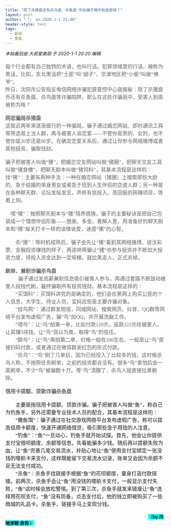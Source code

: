 ```yaml
---
title: "除了杀猪盘还有杀鸟盘、杀鱼盘 你在骗子眼中到底是啥？"
layout: post
author: "「」 on 2020-1-1 21:49"
header-style: text
tags:
  - 新闻
  - 鱼盘
---
```


 
<!--加载伯招聘的帖子--> <i class="pstatus"> 本帖最后由 大叔爱美丽 于 2020-1-1 20:20 编辑 </i>
 
 <div align="left">
 <font style="color:rgb(102, 102, 102)"><font face="微软雅黑"><font style="font-size:16px"><br> </font></font></font>
</div><div align="left">
 <font style="color:rgb(102, 102, 102)"><font face="微软雅黑"><font style="font-size:16px">每个行业都有自己独特的术语，也叫行话。犯罪领域里的行话，被称为黑话，比如，东北黑话把“土匪”叫“胡子”，京津地区把“小偷”叫做“佛爷”。</font></font></font>
</div><div align="left">
 <font style="color:rgb(102, 102, 102)"><font face="微软雅黑"><font style="font-size:16px">昨日，沈阳市公安局反电信网络诈骗犯罪查控中心就揭秘：除了杀猪盘外还有杀鱼盘、杀鸟盘等诈骗陷阱，那么在这些诈骗局中，受害人到底被称为啥？</font></font></font>
</div><div align="left">
 <font style="color:rgb(102, 102, 102)"><font face="微软雅黑"><font style="font-size:16px"><br> </font></font></font>
</div><div align="left">
 <font style="color:rgb(102, 102, 102)"><font face="微软雅黑"><font style="font-size:16px"><strong>网恋骗局杀猪盘</strong></font></font></font>
</div><div align="left">
 <font style="color:rgb(102, 102, 102)"><font face="微软雅黑"><font style="font-size:16px">这是近两年来逐渐盛行的一种骗局，骗子通过婚恋网站、即时通讯工具等筛选易上当人群，再与被害人谈恋爱——不管你是男的、女的，也不管你是20岁还是80岁。在确定恋爱关系后，通过让你参与网络赌博或者其他投资，骗取钱财。</font></font></font>
</div><div align="left">
 <font style="color:rgb(102, 102, 102)"><font face="微软雅黑"><font style="font-size:16px"><br> </font></font></font>
</div><div align="left">
 <font style="color:rgb(102, 102, 102)"><font face="微软雅黑"><font style="font-size:16px">骗子把被害人叫做“猪”，把婚恋交友网站叫做“猪圈”，把聊天交友工具叫做“猪食槽”，把聊天剧本叫做“猪饲料”，其基本流程是这样的：</font></font></font>
</div><div align="left">
 <font style="color:rgb(102, 102, 102)"><font face="微软雅黑"><font style="font-size:16px">找“猪”：主要有两种手法：一种在婚恋网站（猪圈）上搜索那些大龄的、急于结婚的单身男女或者急于找到人生伴侣的空虚人群；另一种是在各种聊天群、论坛发帖发言，声称有低投入、高回报的网赚项目，等着上钩。</font></font></font>
</div><div align="left">
 <font style="color:rgb(102, 102, 102)"><font face="微软雅黑"><font style="font-size:16px"><br> </font></font></font>
</div><div align="left">
 <font style="color:rgb(102, 102, 102)"><font face="微软雅黑"><font style="font-size:16px">　喂“猪”：按照聊天剧本与“猪”培养感情，骗子的主要秘诀是把自己包装成一个理想伴侣形象——貌美、多金、善解人意，用准备好的聊天剧本和“猪”每天打卡一样的谈情说爱，迷惑“猪”的心智。</font></font></font>
</div><div align="left">
 <font style="color:rgb(102, 102, 102)"><font face="微软雅黑"><font style="font-size:16px"><br> </font></font></font>
</div><div align="left">
 <font style="color:rgb(102, 102, 102)"><font face="微软雅黑"><font style="font-size:16px">　　杀“猪”：等时机成熟后，骗子会先让“猪”看到其网络赌博、投注彩票、金融投资赚钱的样子，再连哄带骗让“猪”也参与投资并不断加大投资力度，待投入资金达到一定规模，就拉黑走人，正式杀掉。</font></font></font>
</div><div align="left">
 <font style="color:rgb(102, 102, 102)"><font face="微软雅黑"><font style="font-size:16px"><br> </font></font></font>
</div><div align="left">
 <font style="color:rgb(102, 102, 102)"><font face="微软雅黑"><font style="font-size:16px"><strong>刷单、兼职诈骗杀鸟盘</strong></font></font></font>
</div><div align="left">
 <font style="color:rgb(102, 102, 102)"><font face="微软雅黑"><font style="font-size:16px">　　&nbsp;&nbsp;骗子通过发高薪兼职信息吸引被害人参与，再通过套路不断鼓动被害人投钱代刷，最终骗取所有投资钱财。基本流程是这样的：</font></font></font>
</div><div align="left">
 <font style="color:rgb(102, 102, 102)"><font face="微软雅黑"><font style="font-size:16px">　　“买饵料”：买饵料讲究的是确定的，他们会在黑网上购买公民的个人信息，大学生、待业人员、宝妈这些是主要诈骗对象。</font></font></font>
</div><div align="left">
 <font style="color:rgb(102, 102, 102)"><font face="微软雅黑"><font style="font-size:16px">　　“挂鸟网”：通过群发短信，同城网站、搜索网页、抖音、QQ群等网络平台发布虚假广告，骗“鸟”加QQ，并开展洗脑工作。</font></font></font>
</div><div align="left">
 <font style="color:rgb(102, 102, 102)"><font face="微软雅黑"><font style="font-size:16px">　　“喂鸟”：让“鸟”拍第一单，比如付款120元，返款125元给被害人，让其赚5块钱，让“鸟”信以为真，取得“鸟”的信任。</font></font></font>
</div><div align="left">
 <font style="color:rgb(102, 102, 102)"><font face="微软雅黑"><font style="font-size:16px">　　“醉鸟”：让“鸟”再拍第二单，价格一般在200左右，一般是让“鸟”直接扫码付款，或者通过在微信群发红包的形式付款。</font></font></font>
</div><div align="left">
 <font style="color:rgb(102, 102, 102)"><font face="微软雅黑"><font style="font-size:16px">　　“杀鸟”：“鸟”刷了几单后，因为已经投入了比较多的钱，这时候杀鸟人称，不按照任务刷单，之前的投资都会没有。很多“鸟”害怕后会一直刷单，不少“鸟”被骗数十万。等“鸟”清醒了，杀鸟人就直接拉黑删除。</font></font></font>
</div><div align="left">
 <font style="color:rgb(102, 102, 102)"><font face="微软雅黑"><font style="font-size:16px"><br> </font></font></font>
</div><div align="left">
 <font style="color:rgb(102, 102, 102)"><font face="微软雅黑"><font size="3"><strong>信用卡提额、贷款诈骗杀鱼盘</strong></font></font></font>
</div><span style="float:left;margin-right:5px"><font face="微软雅黑"><font size="3"><br> </font></font>
 <div align="left">
  <font face="微软雅黑"><font size="3">　　主要是指信用卡提额、贷款诈骗。骗子把被害人叫做“鱼”，称自己为钓鱼手，另外还需要专业技术人员的配合，其基本流程是这样的：</font></font>
 </div>
 <div align="left">
  <font face="微软雅黑"><font size="3">　　“撒鱼饵”：骗子通过在社交游戏网络平台发布虚假广告，称可以提高信用卡额度，快速开通网络借贷，吸引那些急于用钱的人注意。</font></font>
 </div>
 <div align="left">
  <font face="微软雅黑"><font size="3">　　“钓鱼”：“鱼”一旦动心，钓鱼手就开始试探。首先，他会让你提供支付宝借呗额度、余额等信息，先看能骗多少钱。随后再以提额失败为由，让“鱼”完善几笔交易流水，并贴心地让“鱼”使用支付宝绑定一张没钱的嘤航卡来支付，这样既能留下交易流水记录，账单又会因为余额不足无法支付成功。</font></font>
 </div>
 <div align="left">
  <font face="微软雅黑"><font size="3">　　“杀鱼”：杀鱼手找链接手根据“鱼”的花呗额度，量身打造付款链接。前两次，杀鱼手会让“鱼”用没钱的嘤航卡支付，一般显示支付失败，“鱼”这时候会放松警惕。到了第三次，杀鱼手就发来链接让“鱼”选择用花呗支付，“鱼”没有防备，点击支付后，他的钱立即被购买了一些商城的礼品卡。杀鱼手、链接手马上变现分钱。</font></font>
 </div>
 <div align="left">
  <font face="微软雅黑"><font size="3"><br> </font></font>
 </div>&nbsp; &nbsp;&nbsp; &nbsp;&nbsp; &nbsp;&nbsp; &nbsp;&nbsp; &nbsp;&nbsp; &nbsp;&nbsp; &nbsp;&nbsp; &nbsp;&nbsp; &nbsp;&nbsp; &nbsp;&nbsp; &nbsp;&nbsp; &nbsp;&nbsp; &nbsp;&nbsp; &nbsp;&nbsp; &nbsp;&nbsp; &nbsp;&nbsp; &nbsp;&nbsp; &nbsp;&nbsp; &nbsp;&nbsp; &nbsp;&nbsp; &nbsp;&nbsp; &nbsp;&nbsp; &nbsp;&nbsp; &nbsp;&nbsp; &nbsp;&nbsp; &nbsp;&nbsp; &nbsp;&nbsp; &nbsp;&nbsp; &nbsp;&nbsp; &nbsp;&nbsp; &nbsp;&nbsp; &nbsp;&nbsp; &nbsp;&nbsp; &nbsp;&nbsp; &nbsp;&nbsp; &nbsp;&nbsp; &nbsp;&nbsp; &nbsp;<font style="background-color:cyan"><font color="#000000">（<strong>by 内地涉赌 咨询 </strong>）</font><br> </font><br> <br> </span> 

